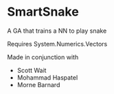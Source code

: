 # SmartSnake
A GA that trains a NN to play snake

Requires System.Numerics.Vectors 

Made in conjunction with
- Scott Wait
- Mohammad Haspatel
- Morne Barnard
